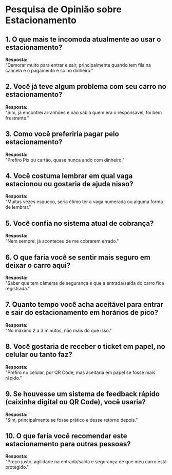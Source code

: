 # Pesquisa de Opinião sobre Estacionamento

## 1. O que mais te incomoda atualmente ao usar o estacionamento?
**Resposta:**  
"Demorar muito para entrar e sair, principalmente quando tem fila na cancela e o pagamento é só no dinheiro."

## 2. Você já teve algum problema com seu carro no estacionamento?
**Resposta:**  
"Sim, já encontrei arranhões e não sabia quem era o responsável, foi bem frustrante."

## 3. Como você preferiria pagar pelo estacionamento?
**Resposta:**  
"Prefiro Pix ou cartão, quase nunca ando com dinheiro."

## 4. Você costuma lembrar em qual vaga estacionou ou gostaria de ajuda nisso?
**Resposta:**  
"Muitas vezes esqueço, seria ótimo ter a vaga numerada ou alguma forma de lembrar."

## 5. Você confia no sistema atual de cobrança?
**Resposta:**  
"Nem sempre, já aconteceu de me cobrarem errado."

## 6. O que faria você se sentir mais seguro em deixar o carro aqui?
**Resposta:**  
"Saber que tem câmeras de segurança e que a entrada/saída do carro fica registrada."

## 7. Quanto tempo você acha aceitável para entrar e sair do estacionamento em horários de pico?
**Resposta:**  
"No máximo 2 a 3 minutos, não mais do que isso."

## 8. Você gostaria de receber o ticket em papel, no celular ou tanto faz?
**Resposta:**  
"Prefiro no celular, por QR Code, mas aceitaria em papel se fosse mais rápido."

## 9. Se houvesse um sistema de feedback rápido (caixinha digital ou QR Code), você usaria?
**Resposta:**  
"Sim, principalmente se fosse prático e desse retorno depois."

## 10. O que faria você recomendar este estacionamento para outras pessoas?
**Resposta:**  
"Preço justo, agilidade na entrada/saída e segurança de que meu carro está protegido."

